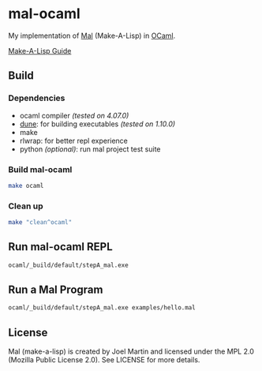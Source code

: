 # mal-ocaml

My implementation of [Mal](https://github.com/kanaka/mal) (Make-A-Lisp) in [OCaml](https://ocaml.org/).

[Make-A-Lisp Guide](https://github.com/kanaka/mal/blob/master/process/guide.md)

## Build

### Dependencies

- ocaml compiler *(tested on 4.07.0)*
- [dune](https://dune.build/): for building executables *(tested on 1.10.0)*
- make
- rlwrap: for better repl experience
- python *(optional)*: run mal project test suite

### Build mal-ocaml

```bash
make ocaml
```

### Clean up

```bash
make "clean^ocaml"
```

## Run mal-ocaml REPL

```bash
ocaml/_build/default/stepA_mal.exe
```

## Run a Mal Program

```bash
ocaml/_build/default/stepA_mal.exe examples/hello.mal
```

## License

Mal (make-a-lisp) is created by Joel Martin and licensed under the MPL 2.0 (Mozilla Public License 2.0). See LICENSE for more details.
